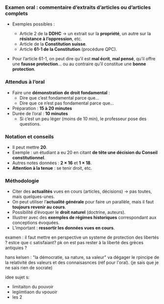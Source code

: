 ### Examen oral : commentaire d’extraits d’articles ou d’articles complets

- Exemples possibles :
    - Article 2 de la **DDHC** → un extrait sur la **propriété**, un autre sur la **résistance à l’oppression**, etc.
    - Article de la **Constitution suisse**.
    - Article **61-1 de la Constitution** (procédure QPC).

- Pour l’article 61-1, on peut dire qu’il est **mal écrit**, **mal pensé**, qu’il offre une **fausse protection**… ou au contraire qu’il constitue une **bonne protection**.    
### Attendus à l’oral
- Faire une **démonstration de droit fondamental** :
    - Dire que c’est fondamental parce que…
    - Dire que ce n’est pas fondamental parce que…
- Préparation : **15 à 20 minutes**
- Durée de l’oral : **10 minutes**
    - Si c’est un peu léger (moins de 10 min), le professeur pose des questions.

### Notation et conseils
- Il peut mettre **20**.
- Exemple : un étudiant a eu 20 en citant **de tête une décision du Conseil constitutionnel**.
- Autres notes données : **2 × 16** et **1 × 18**.
- **Attention à la tenue** : se tenir droit, etc.

### Méthodologie
- Citer des **actualités** vues en cours (articles, décisions) → pas toutes, mais quelques-unes.
- On peut utiliser l’**actualité générale** pour faire un parallèle, mais il faut **toujours revenir au cours**.
- Possibilité d’évoquer le **droit naturel** (doctrine, auteurs).
- Illustrer avec des **exemples de régimes historiques** correspondant aux conceptions évoquées.
- L’important : **ressortir les données vues en cours**.


examen : il faut mettre en perspective un systeme de protection des libertés ? estce que c satisfaiant? pk on est pas rester à la liberté des grèces antiquies ? 

hans kelsen : "la démocratie, sa nature, sa valeur" va dégager le rpincipe de la relativité des valeurs et des connaisasnces (réf pour l'oral). (je sais que je ne sais rien de socrate)

idee sujet s:
- limitaiton du pouvoir
- legiimtiaon du vpouoir
- les 2
